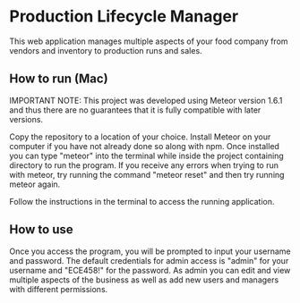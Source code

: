 # Production Lifecycle Manager

This web application manages multiple aspects of your food company from vendors and inventory to production runs and sales.

## How to run (Mac)

IMPORTANT NOTE: This project was developed using Meteor version 1.6.1 and thus there are no guarantees that it is fully compatible with 
later versions.

Copy the repository to a location of your choice. Install Meteor on your computer if you have not already done so along with npm.
Once installed you can type "meteor" into the terminal while inside the project containing directory to run the program. 
If you receive any errors when trying to run with meteor, try running the command "meteor reset" and then try running meteor again. 

Follow the instructions in the terminal to access the running application.

## How to use

Once you access the program, you will be prompted to input your username and password. The default credentials for admin access is "admin"
for your username and "ECE458!" for the password. As admin you can edit and view multiple aspects of the business as well as add new users
and managers with different permissions.
